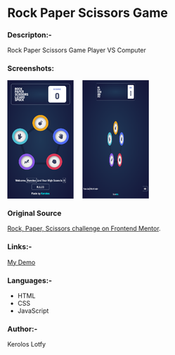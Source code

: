 # Rock Paper  Scissors Game


### Descripton:-
Rock Paper Scissors Game Player VS Computer 


### Screenshots:
<div style="display:flex; gap:20px">
    <img src="./images/Screen Shot 2025-09-10 at 08.12.03.png" alt="Mobile Design" style="width:30%; height:auto;" />
    <img src="./images/Screen Shot 2025-09-10 at 08.12.28.png" alt="Desktop Design" style="width:30%; height:auto;" />
</div>


### Original Source 
[Rock, Paper, Scissors challenge on Frontend Mentor](https://www.frontendmentor.io/challenges/rock-paper-scissors-game-pTgwgvgH).
    
### Links:- 
[My Demo](https://keroloslotfy.github.io/Challenges/Rock-Paper-Scissors-Game)
    
### Languages:-
 - HTML
 - CSS
 - JavaScript

### Author:-
Kerolos Lotfy
